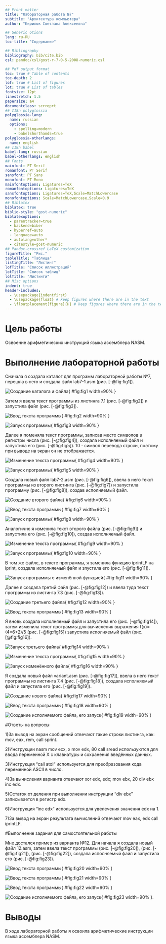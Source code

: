 ```yaml
---
## Front matter
title: "Лабораторная работа №7"
subtitle: "Архитектура компьютера"
author: "Кирилюк Светлана Алексеевна"

## Generic otions
lang: ru-RU
toc-title: "Содержание"

## Bibliography
bibliography: bib/cite.bib
csl: pandoc/csl/gost-r-7-0-5-2008-numeric.csl

## Pdf output format
toc: true # Table of contents
toc-depth: 2
lof: true # List of figures
lot: true # List of tables
fontsize: 12pt
linestretch: 1.5
papersize: a4
documentclass: scrreprt
## I18n polyglossia
polyglossia-lang:
  name: russian
  options:
	- spelling=modern
	- babelshorthands=true
polyglossia-otherlangs:
  name: english
## I18n babel
babel-lang: russian
babel-otherlangs: english
## Fonts
mainfont: PT Serif
romanfont: PT Serif
sansfont: PT Sans
monofont: PT Mono
mainfontoptions: Ligatures=TeX
romanfontoptions: Ligatures=TeX
sansfontoptions: Ligatures=TeX,Scale=MatchLowercase
monofontoptions: Scale=MatchLowercase,Scale=0.9
## Biblatex
biblatex: true
biblio-style: "gost-numeric"
biblatexoptions:
  - parentracker=true
  - backend=biber
  - hyperref=auto
  - language=auto
  - autolang=other*
  - citestyle=gost-numeric
## Pandoc-crossref LaTeX customization
figureTitle: "Рис."
tableTitle: "Таблица"
listingTitle: "Листинг"
lofTitle: "Список иллюстраций"
lotTitle: "Список таблиц"
lolTitle: "Листинги"
## Misc options
indent: true
header-includes:
  - \usepackage{indentfirst}
  - \usepackage{float} # keep figures where there are in the text
  - \floatplacement{figure}{H} # keep figures where there are in the text
---
```


# Цель работы

Освоение арифметических инструкций языка ассемблера NASM.

# Выполнение лабораторной работы

Сначала я создала каталог для программ лабораторной работы №7, перешла в него и создала файл lab7-1.asm (рис. [-@fig:fig1]).

![Создание каталога и файла](image/fig1.png){ #fig:fig1 width=90% }

Затем я ввела текст программы из листинга 7.1 (рис. [-@fig:fig2]) и запустила файл (рис. [-@fig:fig3]).

![Ввод текста программы](image/fig2.png){ #fig:fig2 width=90% } 

![Запуск программы](image/fig3.png){ #fig:fig3 width=90% } 

Далее я поменяла текст программы, записав место символов в регистры числа (рис. [-@fig:fig4]), создала исполняемый файл и запустила его (рис. [-@fig:fig5]). 10 - символ перевода строки, поэтому при выводе на экран он не отображается.

![Изменение текста программы](image/fig4.png){ #fig:fig4 width=90% } 

![Запуск программы](image/fig5.png){ #fig:fig5 width=90% } 

Создала новый файл lab7-2.asm (рис. [-@fig:fig6]), ввела в него текст программы из второго листинга (рис. [-@fig:fig7]) и запустила программу (рис. [-@fig:fig8]), создав исполняемый файл.

![Создание второго файла](image/fig6.png){ #fig:fig6 width=90% } 

![Ввод текста программы](image/fig7.png){ #fig:fig7 width=90% } 

![Запуск программы](image/fig8.png){ #fig:fig8 width=90% } 

Аналогично я изменила текст второго файла (рис. [-@fig:fig9]) и запустила его (рис. [-@fig:fig10]), создав исполняемый файл.

![Изменение текста программы](image/fig9.png){ #fig:fig9 width=90% }

![Запуск программы](image/fig10.png){ #fig:fig10 width=90% } 

В том же файле, в тексте программы, я заменила функцию iprintLF на iprint, создала исполняемый файл и зпустила его (рис. [-@fig:fig11]).

![Запуск программы с изменённой функцией](image/fig11.png){ #fig:fig11 width=90% } 

Далее я создала третий файл (рис. [-@fig:fig12]) и ввела туда текст программы из листинга 7.3 (рис. [-@fig:fig13]).

![Создание третьего файла](image/fig12.png){ #fig:fig12 width=90% } 

![Ввод текста программы](image/fig13.png){ #fig:fig13 width=90% } 

Я вновь создала исполняемый файл и запустила его (рис. [-@fig:fig14]), затем изменила текст программы для вычисления выражения f(x)=(4*6+2)/5 (рис. [-@fig:fig15]) запустила исполняемый файл (рис. [@fig:fig16]).

![Запуск третьего файла](image/fig14.png){ #fig:fig14 width=90% } 

![Изменение текста программы](image/fig15.png){ #fig:fig15 width=90% } 

![Запуск изменённого файла](image/fig16.png){ #fig:fig16 width=90% } 

Я создала новый файл variant.asm (рис. [-@fig:fig17]), ввела в него текст программы из листинга 7.4 (рис. [-@fig:fig18]), создала исполняемый файл и запустила его (рис. [-@fig:fig19]).

![Создание нового файла](image/fig17.png){ #fig:fig17 width=90% } 

![Ввод текста программы](image/fig18.png){ #fig:fig18 width=90% } 

![Создание исполняемого файла, его запуск](image/fig19.png){ #fig:fig19 width=90% } 

#Ответы на вопросы

1)За вывод на экран сообщений отвечают такие строки листинга, как: mov, eax, rem, call sprint.

2)Инструкции nasm mov ecx, x mov edx, 80 call sread используются для ввода переменной X с клавиатуры и сохранения введённых данных.

3)Инструкция “call atoi” используется для преобразования кода переменной ASCII в число.

4)За вычисления варианта отвечают xor edx, edx; mov ebx, 20 div ebx inc edx.

5)Остаток от деления при выполнении инструкции “div ebx” записывается в регистр edx.

6)Инструкция “inc edx” используется для увелечения значения edx на 1.

7)За вывод на экран результата вычислений отвечают mov eax, edx call iprintLF.

#Выполнение задания для самостоятельной работы

Мне достался пример из варианта №12. Для начала я создала новый файл 12.asm, затем ввела текст программы (рис. [-@fig:fig20]), (рис. [-@fig:fig21]), (рис. [-@fig:fig22]), создала исполняемый файл и запустила его (рис. [-@fig:fig23]).

![Ввод текста программы](image/fig20.png){ #fig:fig20 width=90% } 

![Ввод текста программы](image/fig21.png){ #fig:fig21 width=90% } 

![Ввод текста программы](image/fig22.png){ #fig:fig22 width=90% } 

![Создание исполняемого файла, его запуск](image/fig23.png){ #fig:fig23 width=90% }.

# Выводы

В ходе лабораторной работы я освоила арифметические инструкции языка ассемблера NASM.
